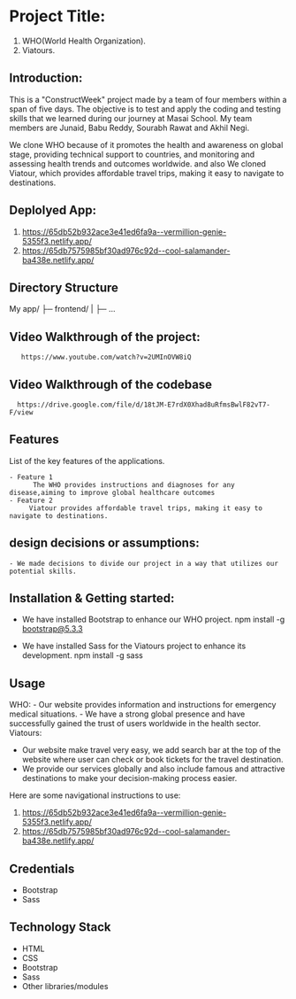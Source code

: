 # Project Title:
1. WHO(World Health Organization).
2. Viatours.


## Introduction:
  This is a "ConstructWeek" project made by a team of four members within a span of five days. 
  The objective is to test and apply the coding and testing skills that we learned during our journey at Masai School.
  My team members are Junaid, Babu Reddy, Sourabh Rawat and Akhil Negi.

  We clone WHO because of it promotes the health and awareness on global stage, providing technical support to countries, and monitoring and assessing health trends and outcomes worldwide.
  and also We cloned Viatour, which provides affordable travel trips, making it easy to navigate to destinations.
    
  ## Deplolyed App:
  1. https://65db52b932ace3e41ed6fa9a--vermillion-genie-5355f3.netlify.app/
  2.   https://65db7575985bf30ad976c92d--cool-salamander-ba438e.netlify.app/

  ## Directory Structure
  My app/
   ├─ frontend/
   |  ├─ ...


  ## Video Walkthrough of the project:
       https://www.youtube.com/watch?v=2UMInOVW8iQ

   ## Video Walkthrough of the codebase
      https://drive.google.com/file/d/18tJM-E7rdX0Xhad8uRfmsBwlF82vT7-F/view

   ## Features
   List of the key features of the applications.

    - Feature 1
          The WHO provides instructions and diagnoses for any disease,aiming to improve global healthcare outcomes
    - Feature 2
         Viatour provides affordable travel trips, making it easy to navigate to destinations.


## design decisions or assumptions:
    - We made decisions to divide our project in a way that utilizes our potential skills.
    

## Installation & Getting started:
   - We have installed Bootstrap to enhance our WHO project.
     npm install -g bootstrap@5.3.3

  - We have installed Sass for the Viatours project to enhance its development.
     npm install -g sass



## Usage
   WHO:
    - Our website provides information and instructions for emergency medical situations.
    - We have a strong global presence and have successfully gained the trust of users worldwide in the health sector.
   Viatours:
   -  Our website make travel  very easy, we add search bar at the top of the website  where user can check or book tickets for the travel destination.
   -  We provide our services globally and also include famous and attractive destinations to make your decision-making process easier.

Here are some navigational instructions to use:

   1. https://65db52b932ace3e41ed6fa9a--vermillion-genie-5355f3.netlify.app/
  2.   https://65db7575985bf30ad976c92d--cool-salamander-ba438e.netlify.app/
     
## Credentials
  - Bootstrap
  - Sass

## Technology Stack
 
- HTML
- CSS
- Bootstrap
- Sass
- Other libraries/modules
    


